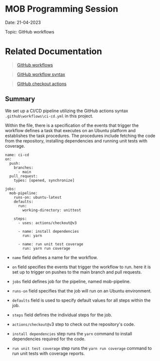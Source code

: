 # MOB Programming Session

Date: 21-04-2023

Topic: GitHub workflows

# Related Documentation

> [GitHub workflows](https://docs.github.com/en/actions/using-workflows/about-workflows)

> [GitHub workflow syntax](https://docs.github.com/en/actions/using-workflows/workflow-syntax-for-github-actions)

> [GitHub checkout actions](https://github.com/actions/checkout/blob/main/.github/workflows/test.yml)


## Summary

We set up a CI/CD pipeline utilizing the GitHub actions syntax `.github\workflows\ci-cd.yml` in this project.

Within the file, there is a specification of the events that trigger the workflow defines a task that executes on an Ubuntu platform and establishes the task procedures. The procedures include fetching the code from the repository, installing dependencies and running unit tests with coverage.

```
name: ci-cd 
on:
  push:
    branches:
      - main
  pull_request:
    types: [opened, synchronize]

jobs:
  mob-pipeline:
    runs-on: ubuntu-latest
    defaults:
      run:
        working-directory: unittest

    steps:
      - uses: actions/checkout@v3

      - name: install dependencies
        run: yarn

      - name: run unit test coverage
        run: yarn run coverage
```
- `name` field  defines a name for the workflow.

- `on` field specifies the events that trigger the workflow to run. here it is set up to trigger on pushes to the main branch and pull requests.

- `jobs` field defines job for the pipeline, named mob-pipeline.

- `runs-on` field specifies that the job will run on an Ubuntu environment. 

- `defaults` field is used to specify default values for all steps within the job.

- `steps` field defines the individual steps for the job.

- `actions/checkout@v`3 step to check out the repository's code.

- `install dependencies` step runs the `yarn` command to install dependencies required for the code.

- `run unit test coverage` step runs the `yarn run coverage` command to run unit tests with coverage reports.
